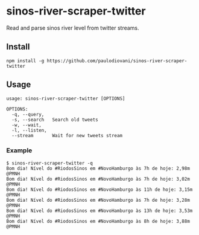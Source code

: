 # sinos-river-scraper-twitter

Read and parse sinos river level from twitter streams.

## Install

```console
npm install -g https://github.com/paulodiovani/sinos-river-scraper-twitter
```

## Usage

```console
usage: sinos-river-scraper-twitter [OPTIONS]

OPTIONS:
  -q, --query,
  -s, --search   Search old tweets
  -w, --wait,
  -l, --listen,
  --stream       Wait for new tweets stream
```

### Example

```console
$ sinos-river-scraper-twitter -q
Bom dia! Nível do #RiodosSinos em #NovoHamburgo às 7h de hoje: 2,98m @PMNH
Bom dia! Nível do #RiodosSinos em #NovoHamburgo às 7h de hoje: 3,02m @PMNH
Bom dia! Nível do #RiodosSinos em #NovoHamburgo às 11h de hoje: 3,15m @PMNH
Bom dia! Nível do #RiodosSinos em #NovoHamburgo às 7h de hoje: 3,28m @PMNH
Bom dia! Nível do #RiodosSinos em #NovoHamburgo às 13h de hoje: 3,53m @PMNH
Bom dia! Nível do #RiodosSinos em #NovoHamburgo às 8h de hoje: 3,88m @PMNH
```
